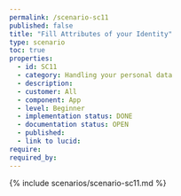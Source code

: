 ```yaml
---
permalink: /scenario-sc11
published: false
title: "Fill Attributes of your Identity"
type: scenario
toc: true
properties:
  - id: SC11
  - category: Handling your personal data
  - description:
  - customer: All
  - component: App
  - level: Beginner
  - implementation status: DONE
  - documentation status: OPEN
  - published:
  - link to lucid:
require:
required_by:
---
```


{% include scenarios/scenario-sc11.md %}
